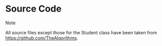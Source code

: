 # Source Code
> [!NOTE]  
> All source files except those for the Student class have been taken from https://github.com/TheAlgorithms.
